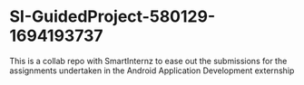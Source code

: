 # SI-GuidedProject-580129-1694193737
This is a collab repo with SmartInternz to ease out the
submissions for the assignments undertaken in the 
Android Application Development externship
